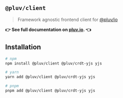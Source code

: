 ## `@pluv/client`

> Framework agnostic frontend client for [@pluv/io](https://www.npmjs.com/package/@pluv/io)

**👉 See full documentation on [pluv.io](https://pluv.io/docs/introduction). 👈**

## Installation

```bash
# npm
npm install @pluv/client @pluv/crdt-yjs yjs

# yarn
yarn add @pluv/client @pluv/crdt-yjs yjs

# pnpm
pnpm add @pluv/client @pluv/crdt-yjs yjs
```

